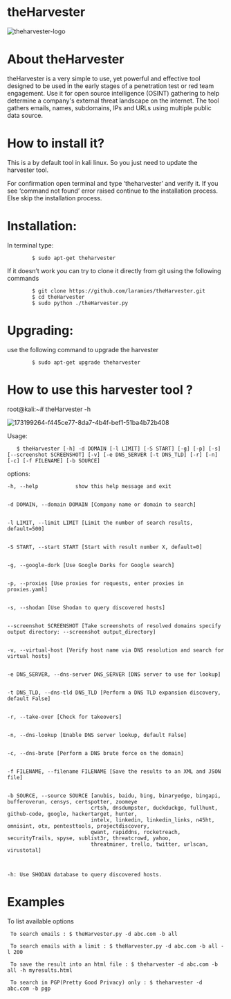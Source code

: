 # theHarvester

![theharvester-logo](https://user-images.githubusercontent.com/106522935/193584706-56b7fd19-5951-4161-bdc6-1963353ff286.svg)

# About theHarvester
theHarvester is a very simple to use, yet powerful and effective tool designed to be used in the early stages of a penetration test or red team engagement. Use it for open source intelligence (OSINT) gathering to help determine a company's external threat landscape on the internet. The tool gathers emails, names, subdomains, IPs and URLs using multiple public data source.

# How to install it?
This is a by default tool in kali linux. So you just need to update the harvester tool.

For confirmation open terminal and type ‘theharvester’ and verify it. If  you see ‘command not found’ error raised continue to the installation process. Else skip the installation process.

# Installation:
In terminal type:

            $ sudo apt-get theharvester
If it doesn’t work you can try to clone it directly from git using the following commands

            $ git clone https://github.com/laramies/theHarvester.git
            $ cd theHarvester
            $ sudo python ./theHarvester.py
            
# Upgrading:
use the following command to upgrade the harvester

            $ sudo apt-get upgrade theharvester

# How to use this harvester tool ?

 root@kali:~# theHarvester -h
 
![173199264-f445ce77-8da7-4b4f-bef1-51ba4b72b408](https://user-images.githubusercontent.com/106522935/193582052-78b3514f-b3ab-411c-83e1-fd8dfd4fa9b3.png)

Usage:

       $ theHarvester [-h] -d DOMAIN [-l LIMIT] [-S START] [-g] [-p] [-s] [--screenshot SCREENSHOT] [-v] [-e DNS_SERVER [-t DNS_TLD] [-r] [-n] [-c] [-f FILENAME] [-b SOURCE]


 options:

    -h, --help            show this help message and exit
   
   
    -d DOMAIN, --domain DOMAIN [Company name or domain to search]
               
               
    -l LIMIT, --limit LIMIT [Limit the number of search results, default=500]
         
         
    -S START, --start START [Start with result number X, default=0]
    
    
    -g, --google-dork [Use Google Dorks for Google search]
   
   
    -p, --proxies [Use proxies for requests, enter proxies in proxies.yaml]
   
   
    -s, --shodan [Use Shodan to query discovered hosts]
   
   
    --screenshot SCREENSHOT [Take screenshots of resolved domains specify output directory: --screenshot output_directory]
                
                
    -v, --virtual-host [Verify host name via DNS resolution and search for virtual hosts]
                   
                   
    -e DNS_SERVER, --dns-server DNS_SERVER [DNS server to use for lookup]
                      
                      
    -t DNS_TLD, --dns-tld DNS_TLD [Perform a DNS TLD expansion discovery, default False]
                
                
    -r, --take-over [Check for takeovers]
   
   
    -n, --dns-lookup [Enable DNS server lookup, default False]
  
  
    -c, --dns-brute [Perform a DNS brute force on the domain]
    
    
    -f FILENAME, --filename FILENAME [Save the results to an XML and JSON file]
                       
                       
    -b SOURCE, --source SOURCE [anubis, baidu, bing, binaryedge, bingapi, bufferoverun, censys, certspotter, zoomeye
                               crtsh, dnsdumpster, duckduckgo, fullhunt, github-code, google, hackertarget, hunter,                                    
                               intelx, linkedin, linkedin_links, n45ht, omnisint, otx, pentesttools, projectdiscovery,                                
                               qwant, rapiddns, rocketreach, securityTrails, spyse, sublist3r, threatcrowd, yahoo, 
                               threatminer, trello, twitter, urlscan, virustotal]
                               
     

    -h: Use SHODAN database to query discovered hosts.

# Examples
To list available options
        
        
     To search emails : $ theHarvester.py -d abc.com -b all
        
     To search emails with a limit : $ theHarvester.py -d abc.com -b all -l 200
        
     To save the result into an html file : $ theharvester -d abc.com -b all -h myresults.html
        
     To search in PGP(Pretty Good Privacy) only : $ theharvester -d abc.com -b pgp     
